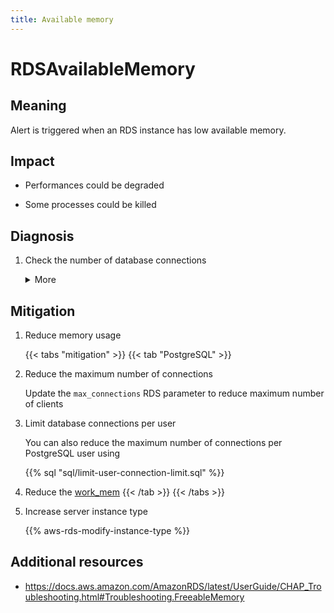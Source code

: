 ```yaml
---
title: Available memory
---
```


# RDSAvailableMemory

## Meaning

Alert is triggered when an RDS instance has low available memory.

## Impact

- Performances could be degraded

- Some processes could be killed

## Diagnosis

1. Check the number of database connections

    <details>
    <summary>More</summary>
    Database server creates a process for each client. Each process consumes a small amount of memory on the server.
    </details>

## Mitigation

1. Reduce memory usage

    {{< tabs "mitigation" >}}
{{< tab "PostgreSQL" >}}
1. Reduce the maximum number of connections

    Update the `max_connections` RDS parameter to reduce maximum number of clients

1. Limit database connections per user

    You can also reduce the maximum number of connections per PostgreSQL user using

    {{% sql "sql/limit-user-connection-limit.sql" %}}

1. Reduce the [work_mem](https://postgresqlco.nf/doc/en/param/work_mem/)
{{< /tab >}}
{{< /tabs >}}

1. Increase server instance type

    {{% aws-rds-modify-instance-type %}}

## Additional resources

- <https://docs.aws.amazon.com/AmazonRDS/latest/UserGuide/CHAP_Troubleshooting.html#Troubleshooting.FreeableMemory>
